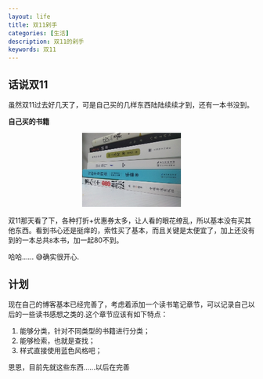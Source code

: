 ```yaml
---
layout: life
title: 双11剁手
categories: [生活]
description: 双11的剁手
keywords: 双11
---
```


## 话说双11

虽然双11过去好几天了，可是自己买的几样东西陆陆续续才到，还有一本书没到。

**自己买的书籍**
<center>
<img src="/res/img/life/2017res/11/1119.jpg" width="40%" height="40%" />
</center>

双11那天看了下，各种打折+优惠券太多，让人看的眼花缭乱，所以基本没有买其他东西。看到书心还是挺痒的，索性买了基本，而且关键是太便宜了，加上还没有到的一本总共`8`本书，加一起80不到。

哈哈…… :sweat_smile:确实很开心.

## 计划

现在自己的博客基本已经完善了，考虑着添加一个读书笔记章节，可以记录自己以后的一些读书感想之类的.这个章节应该有如下特点：

1. 能够分类，针对不同类型的书籍进行分类；
2. 能够检索，也就是查找；
3. 样式直接使用蓝色风格吧；

恩恩，目前先就这些东西……以后在完善

